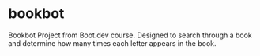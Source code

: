 # bookbot
Bookbot Project from Boot.dev course. Designed to search through a book and determine how many times each letter appears in the book.
